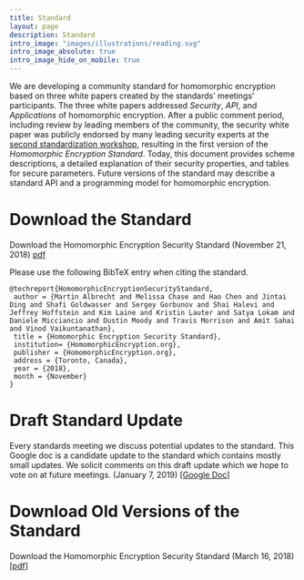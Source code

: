 ```yaml
---
title: Standard
layout: page
description: Standard
intro_image: "images/illustrations/reading.svg"
intro_image_absolute: true
intro_image_hide_on_mobile: true
---
```


We are developing a community standard for homomorphic encryption based on three white papers created by the standards’ meetings’ participants. 
The three white papers addressed *Security*, *API*, and *Applications* of homomorphic encryption. 
After a public comment period, including review by leading members of the community, the security white paper was publicly endorsed by many leading security experts at the [second standardization workshop](https://projects.csail.mit.edu/HEWorkshop/index.html), 
resulting in the first version of the *Homomorphic Encryption Standard*. 
Today, this document provides scheme descriptions, a detailed explanation of their security properties, and tables for secure parameters. 
Future versions of the standard may describe a standard API and a programming model for homomorphic encryption.

# Download the Standard
Download the Homomorphic Encryption Security Standard (November 21, 2018) [pdf](HomomorphicEncryptionStandard2018.pdf)

Please use the following BibTeX entry when citing the standard.

```
@techreport{HomomorphicEncryptionSecurityStandard,
 author = {Martin Albrecht and Melissa Chase and Hao Chen and Jintai Ding and Shafi Goldwasser and Sergey Gorbunov and Shai Halevi and Jeffrey Hoffstein and Kim Laine and Kristin Lauter and Satya Lokam and Daniele Micciancio and Dustin Moody and Travis Morrison and Amit Sahai and Vinod Vaikuntanathan},
 title = {Homomorphic Encryption Security Standard},
 institution= {HomomorphicEncryption.org},
 publisher = {HomomorphicEncryption.org},
 address = {Toronto, Canada},
 year = {2018},
 month = {November}
}
```

# Draft Standard Update
Every standards meeting we discuss potential updates to the standard.
This Google doc is a candidate update to the standard which contains mostly small updates.
We solicit comments on this draft update which we hope to vote on at future meetings. (January 7, 2019) [[Google Doc](https://docs.google.com/document/d/106W-tFEbChJQfbqEE7PnIVqEBPzYD_pqrMn55UKDCOc/)]

# Download Old Versions of the Standard
Download the Homomorphic Encryption Security Standard (March 16, 2018) [[pdf](/assets/HomomorphicEncryptionStandard2018.pdf)]
